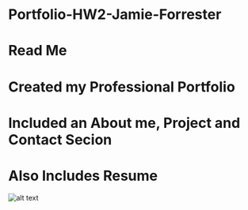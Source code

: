 # Portfolio-HW2-Jamie-Forrester
# Read Me
# Created my Professional Portfolio
# Included an About me, Project and Contact Secion
# Also Includes Resume 
![alt text](http:/http://127.0.0.1:5500/Index.html/)